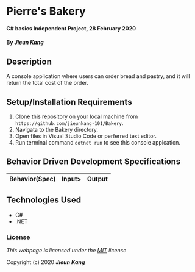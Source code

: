 # Pierre's Bakery

#### C# basics Independent Project, 28 February 2020
 
#### By **_Jieun Kang_**

## Description
A console application where users can order bread and pastry, and it will return the total cost of the order.

## Setup/Installation Requirements

1. Clone this repository on your local machine from `https://github.com/jieunkang-101/Bakery`.
2. Navigata to the Bakery directory.
3. Open files in Visual Studio Code or perferred text editor.
3. Run terminal command `dotnet run` to see this console appication.

## Behavior Driven Development Specifications
| Behavior(Spec)    | Input>  | Output  |
| :---------------- | :-----: | :-----: |


## Technologies Used

* C#
* .NET

### License

*This webpage is licensed under the [MIT](https://en.wikipedia.org/wiki/MIT_License) license*

Copyright (c) 2020 **_Jieun Kang_**
